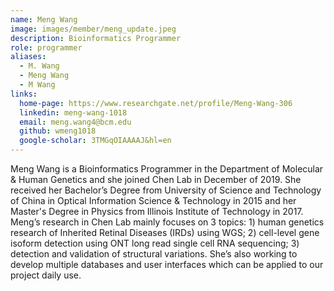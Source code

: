 ```yaml
---
name: Meng Wang
image: images/member/meng_update.jpeg
description: Bioinformatics Programmer
role: programmer
aliases:
  - M. Wang
  - Meng Wang
  - M Wang
links:
  home-page: https://www.researchgate.net/profile/Meng-Wang-306
  linkedin: meng-wang-1018
  email: meng.wang4@bcm.edu
  github: wmeng1018
  google-scholar: 3TMGqOIAAAAJ&hl=en
---
```


Meng Wang is a Bioinformatics Programmer in the Department of Molecular & Human Genetics and she joined Chen Lab in December of 2019. She received her Bachelor’s Degree from University of Science and Technology of China in Optical Information Science & Technology in 2015 and her Master's Degree in Physics from Illinois Institute of Technology in 2017. Meng’s research in Chen Lab mainly focuses on 3 topics: 1) human genetics research of Inherited Retinal Diseases (IRDs) using WGS;  2) cell-level gene isoform detection using ONT long read single cell RNA sequencing; 3) detection and validation of structural variations. She’s also working to develop multiple databases and user interfaces which can be applied to our project daily use.
